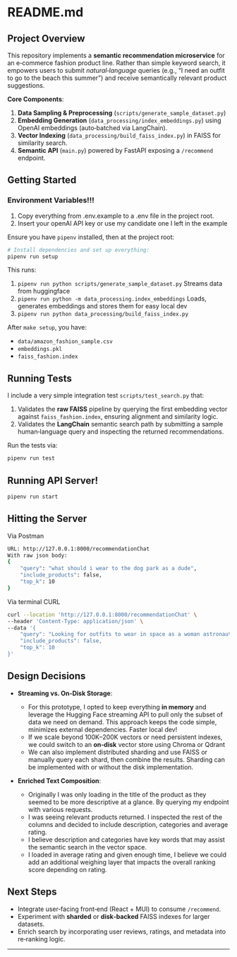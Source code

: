 # README.md

## Project Overview
This repository implements a **semantic recommendation microservice** for an e‑commerce fashion product line. Rather than simple keyword search, it empowers users to submit *natural‑language* queries (e.g., “I need an outfit to go to the beach this summer”) and receive semantically relevant product suggestions.

**Core Components**:
1. **Data Sampling & Preprocessing** (`scripts/generate_sample_dataset.py`)
2. **Embedding Generation** (`data_processing/index_embeddings.py`) using OpenAI embeddings (auto‑batched via LangChain).
3. **Vector Indexing** (`data_processing/build_faiss_index.py`) in FAISS for similarity search.
4. **Semantic API** (`main.py`) powered by FastAPI exposing a `/recommend` endpoint.

## Getting Started
### Environment Variables!!!
1. Copy everything from .env.example to a .env file in the project root.
2. Insert your openAI API key or use my candidate one I left in the example

Ensure you have `pipenv` installed, then at the project root:

```bash
# Install dependencies and set up everything:
pipenv run setup
```

This runs:
1. `pipenv run python scripts/generate_sample_dataset.py` Streams data from huggingface  
2. `pipenv run python -m data_processing.index_embeddings` Loads, generates embeddings and stores them for easy local dev 
3. `pipenv run python data_processing/build_faiss_index.py` 

After `make setup`, you have:
- `data/amazon_fashion_sample.csv`
- `embeddings.pkl`
- `faiss_fashion.index`

## Running Tests
I include a very simple integration test `scripts/test_search.py` that:

1. Validates the **raw FAISS** pipeline by querying the first embedding vector against `faiss_fashion.index`, ensuring alignment and similarity logic.  
2. Validates the **LangChain** semantic search path by submitting a sample human‑language query and inspecting the returned recommendations.

Run the tests via:

```bash
pipenv run test
```

## Running API Server!
```bash
pipenv run start
```

## Hitting the Server
Via Postman
```bash
URL: http://127.0.0.1:8000/recommendationChat
With raw json body:
{
    "query": "what should i wear to the dog park as a dude",
    "include_products": false,
    "top_k": 10
}
```

Via terminal CURL
```bash
curl --location 'http://127.0.0.1:8000/recommendationChat' \
--header 'Content-Type: application/json' \
--data '{
    "query": "Looking for outfits to wear in space as a woman astronaut",
    "include_products": false,
    "top_k": 10
}'
```

## Design Decisions
- **Streaming vs. On‑Disk Storage**:
  -  For this prototype, I opted to keep everything **in memory** and leverage the Hugging Face streaming API to pull only the subset of data we need on demand. This approach keeps the code simple, minimizes external dependencies. Faster local dev!
  - If we scale beyond 100K–200K vectors or need persistent indexes, we could switch to an **on‑disk** vector store using Chroma or Qdrant
  - We can also implement distributed sharding and use FAISS or manually query each shard, then combine the results.
  Sharding can be implemented with or without the disk implementation.

- **Enriched Text Composition**:
  - Originally I was only loading in the title of the product as they seemed to be more descriptive at a glance. By querying my endpoint with various requests. 
  - I was seeing relevant products returned. I inspected the rest of the columns and decided to include description, categories and average rating. 
  - I believe description and categories have key words that may assist the semantic search in the vector space.
  - I loaded in average rating and given enough time, I believe we could add an additional weighing layer that impacts the overall ranking score depending on rating.

## Next Steps
- Integrate user‑facing front‑end (React + MUI) to consume `/recommend`.  
- Experiment with **sharded** or **disk‑backed** FAISS indexes for larger datasets.  
- Enrich search by incorporating user reviews, ratings, and metadata into re‑ranking logic.

---


